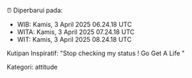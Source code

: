 ⏰ Diperbarui pada:
- WIB: Kamis, 3 April 2025 06.24.18 UTC
- WITA: Kamis, 3 April 2025 07.24.18 UTC
- WIT: Kamis, 3 April 2025 08.24.18 UTC

Kutipan Inspiratif:
"Stop checking my status ! Go Get A Life "


Kategori: attitude

